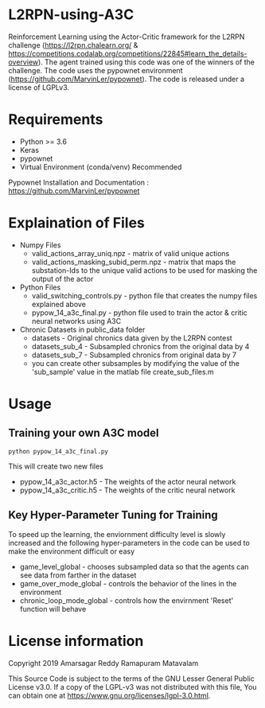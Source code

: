 # L2RPN-using-A3C

Reinforcement Learning using the Actor-Critic framework for the L2RPN challenge (https://l2rpn.chalearn.org/ & https://competitions.codalab.org/competitions/22845#learn_the_details-overview). The agent trained using this code was one of the winners of the challenge. The code uses the pypownet environment (https://github.com/MarvinLer/pypownet). The code is released under a license of LGPLv3.

# Requirements
*   Python >= 3.6
*   Keras
*   pypownet 
*   Virtual Environment (conda/venv) Recommended

Pypownet Installation and Documentation : https://github.com/MarvinLer/pypownet

# Explaination of Files
- Numpy Files
    - valid_actions_array_uniq.npz - matrix of valid unique actions 
    - valid_actions_masking_subid_perm.npz - matrix that maps the substation-Ids to the unique valid actions to be used for masking the output of the actor
- Python Files
    - valid_switching_controls.py - python file that creates the numpy files explained above
    - pypow_14_a3c_final.py - python file used to train the actor & critic neural networks using A3C 
- Chronic Datasets in public_data folder
    - datasets - Original chronics data given by the L2RPN contest
    - datasets_sub_4 - Subsampled chronics from the original data by 4
    - datasets_sub_7 - Subsampled chronics from original data by 7
    - you can create other subsamples by modifying the value of the 'sub_sample' value in the matlab file create_sub_files.m
    
# Usage
## Training your own A3C model
```
python pypow_14_a3c_final.py
```
This will create two new files 
  - pypow_14_a3c_actor.h5 - The weights of the actor neural network 
  - pypow_14_a3c_critic.h5 - The weights of the critic neural network

## Key Hyper-Parameter Tuning for Training 
To speed up the learning, the enviornment difficulty level is slowly increased and the following hyper-parameters in the code can be used to make the environment difficult or easy
  - game_level_global - chooses subsampled data so that the agents can see data from farther in the dataset
  - game_over_mode_global - controls the behavior of the lines in the environment
  - chronic_loop_mode_global - controls how the envirnment 'Reset' function will behave 
  

# License information
Copyright 2019 Amarsagar Reddy Ramapuram Matavalam

This Source Code is subject to the terms of the GNU Lesser General Public License v3.0. If a copy of the LGPL-v3 was not distributed with this file, You can obtain one at https://www.gnu.org/licenses/lgpl-3.0.html.
